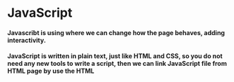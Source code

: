 # JavaScript
#### Javascribt is using where we can change how the page behaves, adding interactivity.
#### JavaScript is written in plain text, just like HTML and CSS, so you do not need any new tools to write a script, then we can link JavaScript file from HTML page by use the HTML<script> element to tell the browser it is coming across a script.
#### Its src attribute tells people where the JavaScript file is stored (it have .js extenstion)

### *Note*: When the browser comes across a <script> element, it stops to load the script and then checks to see if it needs to do anything.

## STATEMENTS
#### A script is a series of instructions that a computer can follow one-by-one. Each individual instruction or step is known as a statement. ***Statements should end with a semicolon.***

## Comments
#### You should write comments to explain what your code does. They help make your code easier to read and understand. This can help you and others who read your code.
### MULTI-LINE COMMENTS
#### Multi-line comments are often used for descriptions of how the script works, or to prevent a section of the script from running when testing it. To write a comment that stretches over more than one line, you use a multi-line comment, starting with the /* characters and ending with the * / characters.
### SINGLE-LINE COMMENTS
#### In a single-line comment, anything that follows the two forward slash characters I/ on that line will not be processed by the JavaScript interpreter. Singleline comments are often used for short descriptions of what the code is doing.

## Variables
#### JavaScript variables are containers for storing data values. the data stored in a variable can change its follow for example " var name = data "

## Data Type
* #### NUMERIC : The numeric data type handles numbers.
* #### STRING : The strings data type consists of letters and other characters.
* #### BOOLEAN : Boolean data types can have one of two values: true or false

## RULES FOR NAMING VARIABLES
1. The name must begin with a letter, dollar sign ($),or an underscore (_). It must not start with a number.
2. The name can contain letters, numbers, dollar sign ($), or an underscore (_). Note that you must not use a dash(-) or a period (.) in a variable name
3. You cannot use keywords or reserved words. Keywords are special words that tell the interpreter to do something. For example, var is a keyword used to declare a variable. Reserved words are ones that may be used in a future version of JavaScript.
4. All variables are case sensitive, so score and Score would be different variable names, but it is bad practice to create two variables that have the same name using different cases.
5. Use a name that describes the kind of information that the variable stores. For example, firstName might be used to store a person's first name, last Name for their last name, and age for their age.
6. If your variable name is made up of more than one word, use a capital letter for the first letter of every word after the first word. For example, first Name rather than firstname (this is referred to as camel case). You can also use an underscore between each word (you cannot use a dash).
